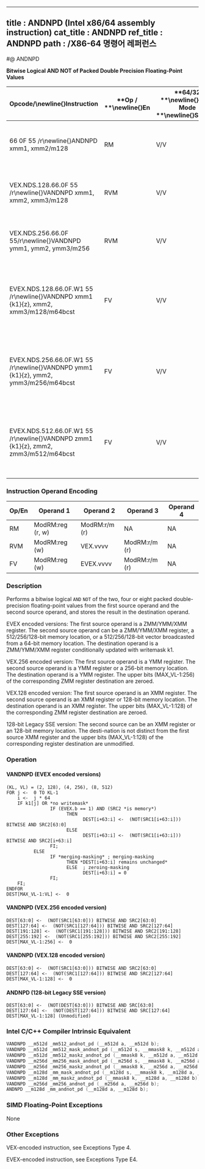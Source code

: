 ----------------------------
title : ANDNPD (Intel x86/64 assembly instruction)
cat_title : ANDNPD
ref_title : ANDNPD
path : /X86-64 명령어 레퍼런스
----------------------------
#@ ANDNPD

**Bitwise Logical AND NOT of Packed Double Precision Floating-Point Values**

|**Opcode/**\newline{}**Instruction**|**Op / **\newline{}**En**|**64/32 **\newline{}**bit Mode **\newline{}**Support**|**CPUID **\newline{}**Feature **\newline{}**Flag**|**Description**|
|------------------------------------|-------------------------|------------------------------------------------------|--------------------------------------------------|---------------|
|66 0F 55 /r\newline{}ANDNPD xmm1, xmm2/m128|RM|V/V|SSE2|Return the bitwise logical AND NOT of packed double-precision floating-point values in xmm1 and xmm2/mem. |
|VEX.NDS.128.66.0F 55 /r\newline{}VANDNPD xmm1, xmm2, xmm3/m128|RVM|V/V|AVX|Return the bitwise logical AND NOT of packed double-precision floating-point values in xmm2 and xmm3/mem. |
|VEX.NDS.256.66.0F 55/r\newline{}VANDNPD ymm1, ymm2, ymm3/m256|RVM|V/V|AVX|Return the bitwise logical AND NOT of packed double-precision floating-point values in ymm2 and ymm3/mem.|
|EVEX.NDS.128.66.0F.W1 55 /r\newline{}VANDNPD xmm1 {k1}{z}, xmm2, xmm3/m128/m64bcst|FV|V/V|AVX512VL\newline{}AVX512DQ|Return the bitwise logical AND NOT of packed double-precision floating-point values in xmm2 and xmm3/m128/m64bcst subject to writemask k1.|
|EVEX.NDS.256.66.0F.W1 55 /r\newline{}VANDNPD ymm1 {k1}{z}, ymm2, ymm3/m256/m64bcst|FV|V/V|AVX512VL\newline{}AVX512DQ|Return the bitwise logical AND NOT of packed double-precision floating-point values in ymm2 and ymm3/m256/m64bcst subject to writemask k1.|
|EVEX.NDS.512.66.0F.W1 55 /r\newline{}VANDNPD zmm1 {k1}{z}, zmm2, zmm3/m512/m64bcst|FV|V/V|AVX512DQ|Return the bitwise logical AND NOT of packed double-precision floating-point values in zmm2 and zmm3/m512/m64bcst subject to writemask k1.|
### Instruction Operand Encoding


|Op/En|Operand 1|Operand 2|Operand 3|Operand 4|
|-----|---------|---------|---------|---------|
|RM|ModRM:reg (r, w)|ModRM:r/m (r)|NA|NA|
|RVM|ModRM:reg (w)|VEX.vvvv|ModRM:r/m (r)|NA|
|FV|ModRM:reg (w)|EVEX.vvvv|ModRM:r/m (r)|NA|
### Description


Performs a bitwise logical `AND` `NOT` of the two, four or eight packed double-precision floating-point values from the first source operand and the second source operand, and stores the result in the destination operand.

EVEX encoded versions: The first source operand is a ZMM/YMM/XMM register. The second source operand can be a ZMM/YMM/XMM register, a 512/256/128-bit memory location, or a 512/256/128-bit vector broadcasted from a 64-bit memory location. The destination operand is a ZMM/YMM/XMM register conditionally updated with writemask k1.

VEX.256 encoded version: The first source operand is a YMM register. The second source operand is a YMM register or a 256-bit memory location. The destination operand is a YMM register. The upper bits (MAX_VL-1:256) of the corresponding ZMM register destination are zeroed.

VEX.128 encoded version: The first source operand is an XMM register. The second source operand is an XMM register or 128-bit memory location. The destination operand is an XMM register. The upper bits (MAX_VL-1:128) of the corresponding ZMM register destination are zeroed.

128-bit Legacy SSE version: The second source can be an XMM register or an 128-bit memory location. The desti-nation is not distinct from the first source XMM register and the upper bits (MAX_VL-1:128) of the corresponding register destination are unmodified.


### Operation
#### VANDNPD (EVEX encoded versions) 
```info-verb
(KL, VL) = (2, 128), (4, 256), (8, 512)
FOR j <-  0 TO KL-1
    i <-  j * 64
    IF k1[j] OR *no writemask*
                IF (EVEX.b == 1) AND (SRC2 *is memory*)
                      THEN
                            DEST[i+63:i] <-  (NOT(SRC1[i+63:i])) BITWISE AND SRC2[63:0]
                      ELSE 
                            DEST[i+63:i] <-  (NOT(SRC1[i+63:i])) BITWISE AND SRC2[i+63:i]
                FI;
          ELSE 
                IF *merging-masking* ; merging-masking
                      THEN *DEST[i+63:i] remains unchanged*
                      ELSE  ; zeroing-masking
                            DEST[i+63:i] = 0
                FI;
    FI;
ENDFOR
DEST[MAX_VL-1:VL] <-  0
```
#### VANDNPD (VEX.256 encoded version)
```info-verb
DEST[63:0] <-  (NOT(SRC1[63:0])) BITWISE AND SRC2[63:0]
DEST[127:64] <-  (NOT(SRC1[127:64])) BITWISE AND SRC2[127:64]
DEST[191:128] <-  (NOT(SRC1[191:128])) BITWISE AND SRC2[191:128]
DEST[255:192] <-  (NOT(SRC1[255:192])) BITWISE AND SRC2[255:192]
DEST[MAX_VL-1:256] <-  0
```
#### VANDNPD (VEX.128 encoded version)
```info-verb
DEST[63:0] <-  (NOT(SRC1[63:0])) BITWISE AND SRC2[63:0]
DEST[127:64] <-  (NOT(SRC1[127:64])) BITWISE AND SRC2[127:64]
DEST[MAX_VL-1:128] <-  0
```
#### ANDNPD (128-bit Legacy SSE version)
```info-verb
DEST[63:0] <-  (NOT(DEST[63:0])) BITWISE AND SRC[63:0]
DEST[127:64] <-  (NOT(DEST[127:64])) BITWISE AND SRC[127:64]
DEST[MAX_VL-1:128] (Unmodified)
```

### Intel C/C++ Compiler Intrinsic Equivalent

```cpp
VANDNPD __m512d _mm512_andnot_pd (__m512d a, __m512d b);
VANDNPD __m512d _mm512_mask_andnot_pd (__m512d s, __mmask8 k, __m512d a, __m512d b);
VANDNPD __m512d _mm512_maskz_andnot_pd (__mmask8 k, __m512d a, __m512d b);
VANDNPD __m256d _mm256_mask_andnot_pd (__m256d s, __mmask8 k, __m256d a, __m256d b);
VANDNPD __m256d _mm256_maskz_andnot_pd (__mmask8 k, __m256d a, __m256d b);
VANDNPD __m128d _mm_mask_andnot_pd (__m128d s, __mmask8 k, __m128d a, __m128d b);
VANDNPD __m128d _mm_maskz_andnot_pd (__mmask8 k, __m128d a, __m128d b);
VANDNPD __m256d _mm256_andnot_pd (__m256d a, __m256d b);
ANDNPD __m128d _mm_andnot_pd (__m128d a, __m128d b);
```
### SIMD Floating-Point Exceptions


None

### Other Exceptions


VEX-encoded instruction, see Exceptions Type 4.

EVEX-encoded instruction, see Exceptions Type E4.

